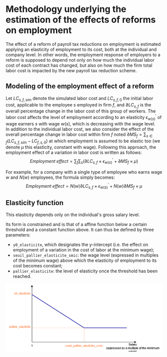 # Methodology underlying the estimation of the effects of reforms on employment

The effect of a reform of payroll tax reductions on employment is estimated applying an elasticity of employment to its cost, both at the individual and company level. In other words, the employment response of employers to a reform is supposed to depend not only on how much the individual labor cost of each contract has changed, but also on how much the firm total labor cost is impacted by the new payroll tax reduction scheme. 

## Modeling of the employment effect of a reform

Let $LC_{s,f,sim}$ denote the simulated labor cost and $LC_{s,f,0}$ the initial labor cost, applicable to the employee $s$ employed in  firm $f$, and $\partial LC_{s,f}$ is the overall percentage change in the labor cost of this group of workers. The labor cost affects the level of employment according to an elasticity $\epsilon^{'}_{w(s)}$ of wage earners $s$ with wage $w(s)$, which is decreasing with the wage level.   
In addition to the individual labor cost, we also consider the effect of the overall percentage change in labor cost within firm $f$ noted $\partial MS_f = \sum_{s \in f} \left( LC_{s,f,sim} - LC_{f,s,0} \right)$ at which employment is assumed to be elastic too (we denote $\mu$ this elasticity, constant with wage). 
Following this approach, the employment effect of a variation in labor cost is written as follows:
$$ Employment \; effect= \sum_f \sum_s \left( \partial LC_{s,f} \times \epsilon^{'}_{w(s)} + \partial MS_f \times \mu \right)$$ 

For example, for a company with a single type of employee who earns wage $w$ and $N(w)$ employees, the formula simply becomes:
$$ Employment \; effect= N(w) \partial LC_{s,f} \times \epsilon^{'}_{w(s)} + N(w) \partial MS_f \times \mu$$ 


## Elasticity function

This elasticity depends only on the individual's gross salary level.

Its form is constrained and is that of a affine function below a certain threshold and a constant function above. It can thus be defined by three parameters:
- `y0_elasticite`, which designates the y-intercept (i.e. the effect on employment of a variation in the cost of labor at the minimum wage);
- `seuil_pallier_elasticite_smic`: the wage level (expressed in multiples of the minimum wage) above which the elasticity of employment to its cost becomes constant;
- `pallier_elasticite`: the level of elasticity once the threshold has been reached.

![Shape of elasticity function as a function of labor cost (for individuals)](../assets/schema_elasticite.png)
